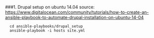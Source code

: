 ###1. Drupal setup on ubuntu 14.04
source: https://www.digitalocean.com/community/tutorials/how-to-create-an-ansible-playbook-to-automate-drupal-installation-on-ubuntu-14-04
```
  cd ansible-playbooks/drupal_setup
  ansible-playbook -i hosts site.yml
```
